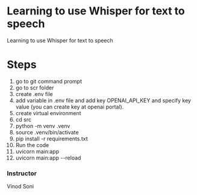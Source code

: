 # Learning to use Whisper for text to speech
Learning to use Whisper for text to speech

# Steps
1. go to git command prompt
2. go to scr folder
3. create .env file
4. add variable in .env file and add key OPENAI_API_KEY and specify key value (you can create key at openai portal).
5. create virtual environment
6. cd src
7. python -m venv .venv
8. source .venv/bin/activate
9. pip install -r requirements.txt
10. Run the code
11. uvicorn main:app
12. uvicorn main:app --reload

### Instructor

Vinod Soni
